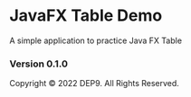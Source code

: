 # JavaFX Table Demo

A simple application to practice Java FX Table

### Version 0.1.0

Copyright &copy; 2022 DEP9. All Rights Reserved.